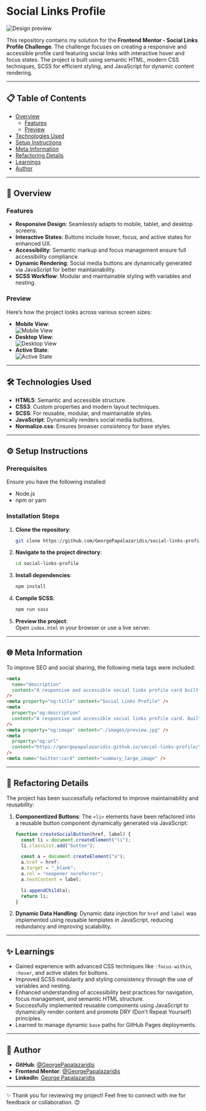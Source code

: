 # **Social Links Profile**

![Design preview](images/preview.jpg)

This repository contains my solution for the **Frontend Mentor - Social Links Profile Challenge**. The challenge focuses on creating a responsive and accessible profile card featuring social links with interactive hover and focus states. The project is built using semantic HTML, modern CSS techniques, SCSS for efficient styling, and JavaScript for dynamic content rendering.

---

## **📋 Table of Contents**

- [Overview](#overview)
  - [Features](#features)
  - [Preview](#preview)
- [Technologies Used](#technologies-used)
- [Setup Instructions](#setup-instructions)
- [Meta Information](#meta-information)
- [Refactoring Details](#refactoring-details)
- [Learnings](#learnings)
- [Author](#author)

---

## **📖 Overview**

### **Features**

- **Responsive Design**: Seamlessly adapts to mobile, tablet, and desktop screens.
- **Interactive States**: Buttons include hover, focus, and active states for enhanced UX.
- **Accessibility**: Semantic markup and focus management ensure full accessibility compliance.
- **Dynamic Rendering**: Social media buttons are dynamically generated via JavaScript for better maintainability.
- **SCSS Workflow**: Modular and maintainable styling with variables and nesting.

### **Preview**

Here’s how the project looks across various screen sizes:

- **Mobile View**:  
  ![Mobile View](images/mobile-design.jpg)
- **Desktop View**:  
  ![Desktop View](images/desktop-design.jpg)
- **Active State**:  
  ![Active State](images/active-states.jpg)

---

## **🛠 Technologies Used**

- **HTML5**: Semantic and accessible structure.
- **CSS3**: Custom properties and modern layout techniques.
- **SCSS**: For reusable, modular, and maintainable styles.
- **JavaScript**: Dynamically renders social media buttons.
- **Normalize.css**: Ensures browser consistency for base styles.

---

## **⚙️ Setup Instructions**

### **Prerequisites**

Ensure you have the following installed:

- Node.js
- npm or yarn

### **Installation Steps**

1. **Clone the repository**:
   ```bash
   git clone https://github.com/GeorgePapalazaridis/social-links-profile.git
   ```
2. **Navigate to the project directory**:
   ```bash
   cd social-links-profile
   ```
3. **Install dependencies**:
   ```bash
   npm install
   ```
4. **Compile SCSS**:
   ```bash
   npm run sass
   ```
5. **Preview the project**:  
   Open `index.html` in your browser or use a live server.

---

## **🌐 Meta Information**

To improve SEO and social sharing, the following meta tags were included:

```html
<meta
  name="description"
  content="A responsive and accessible social links profile card built with HTML, CSS, and SCSS. Features interactive hover and focus states for enhanced user experience."
/>
<meta property="og:title" content="Social Links Profile" />
<meta
  property="og:description"
  content="A responsive and accessible social links profile card. Built with semantic HTML, modern CSS, and SCSS."
/>
<meta property="og:image" content="./images/preview.jpg" />
<meta
  property="og:url"
  content="https://georgepapalazaridis.github.io/social-links-profile/"
/>
<meta name="twitter:card" content="summary_large_image" />
```

---

## **🔄 Refactoring Details**

The project has been successfully refactored to improve maintainability and reusability:

1. **Componentized Buttons**: The `<li>` elements have been refactored into a reusable button component dynamically generated via JavaScript:

   ```javascript
   function createSocialButton(href, label) {
     const li = document.createElement("li");
     li.classList.add("button");

     const a = document.createElement("a");
     a.href = href;
     a.target = "_blank";
     a.rel = "noopener noreferrer";
     a.textContent = label;

     li.appendChild(a);
     return li;
   }
   ```

2. **Dynamic Data Handling**: Dynamic data injection for `href` and `label` was implemented using reusable templates in JavaScript, reducing redundancy and improving scalability.

---

## **✨ Learnings**

- Gained experience with advanced CSS techniques like `:focus-within`, `:hover`, and active states for buttons.
- Improved SCSS modularity and styling consistency through the use of variables and nesting.
- Enhanced understanding of accessibility best practices for navigation, focus management, and semantic HTML structure.
- Successfully implemented reusable components using JavaScript to dynamically render content and promote DRY (Don't Repeat Yourself) principles.
- Learned to manage dynamic `base` paths for GitHub Pages deployments.

---

## **👤 Author**

- **GitHub**: [@GeorgePapalazaridis](https://github.com/GeorgePapalazaridis)
- **Frontend Mentor**: [@GeorgePapalazaridis](https://www.frontendmentor.io/profile/GeorgePapalazaridis)
- **LinkedIn**: [George Papalazaridis](https://www.linkedin.com/in/george-papalazaridis-865689120/)

---

✨ Thank you for reviewing my project! Feel free to connect with me for feedback or collaboration. 😊
